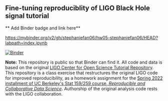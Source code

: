 <!-- #region -->
## Fine-tuning reproduciblity of LIGO Black Hole signal tutorial

** Add Binder badge and link here**

https://mybinder.org/v2/gh/stephaniefan06/hw05-stephaniefan06/HEAD?labpath=index.ipynb

[![Binder](https://mybinder.org/badge_logo.svg)](https://mybinder.org/v2/gh/stephaniefan06/hw05-stephaniefan06/HEAD?labpath=index.ipynb)


**Note:** This repository is public so that Binder can find it. All code and data is based on the original [LIGO Center for Open Science Tutorial Repository](https://github.com/losc-tutorial/LOSC_Event_tutorial). This repository is a class exercise that restructures the original LIGO code for improved reproducibility, as a homework assignment for the [Spring 2022 installment of UC Berkeley's Stat 159/259 course, _Reproducible and Collaborative Data Science_](https://ucb-stat-159-s22.github.io). Authorship of the original analysis code rests with the LIGO collaboration.
<!-- #endregion -->

```python

```
